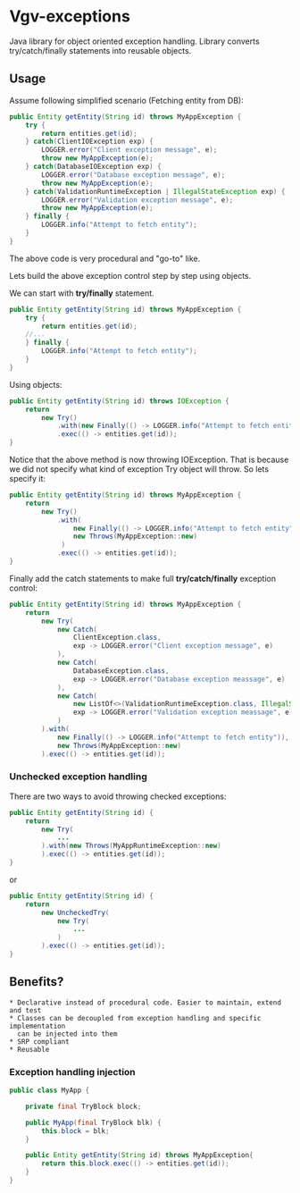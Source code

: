 # Vgv-exceptions
Java library for object oriented exception handling.
Library converts try/catch/finally statements into reusable objects.

## Usage
Assume following simplified scenario (Fetching entity from DB):
```java
public Entity getEntity(String id) throws MyAppException {
    try {
        return entities.get(id);
    } catch(ClientIOException exp) {
        LOGGER.error("Client exception message", e);
        throw new MyAppException(e);
    } catch(DatabaseIOException exp) {
        LOGGER.error("Database exception message", e);
        throw new MyAppException(e);
    } catch(ValidationRuntimeException | IllegalStateException exp) {
        LOGGER.error("Validation exception message", e);
        throw new MyAppException(e);
    } finally {
        LOGGER.info("Attempt to fetch entity");
    }
}
```
The above code is very procedural and "go-to" like.

Lets build the above exception control step by step using objects.

We can start with **try/finally** statement.
```java
public Entity getEntity(String id) throws MyAppException {
    try {
        return entities.get(id);
    //...
    } finally {
        LOGGER.info("Attempt to fetch entity");
    }
}
```
Using objects:
```java
public Entity getEntity(String id) throws IOException {
    return
        new Try()
            .with(new Finally(() -> LOGGER.info("Attempt to fetch entity")))
            .exec(() -> entities.get(id));
}
```
Notice that the above method is now throwing IOException. That is because we did not
specify what kind of exception Try object will throw.
So lets specify it:
```java
public Entity getEntity(String id) throws MyAppException {
    return
        new Try()
            .with(
                new Finally(() -> LOGGER.info("Attempt to fetch entity")),
                new Throws(MyAppException::new)
             )
            .exec(() -> entities.get(id));
}
```
Finally add the catch statements to make full **try/catch/finally** exception control:
```java
public Entity getEntity(String id) throws MyAppException {
    return
        new Try(
            new Catch(
                ClientException.class,
                exp -> LOGGER.error("Client exception message", e)
            ),
            new Catch(
                DatabaseException.class,
                exp -> LOGGER.error("Database exception meassage", e)
            ),
            new Catch(
                new ListOf<>(ValidationRuntimeException.class, IllegalStateException.class),
                exp -> LOGGER.error("Validation exception meassage", e)
            )
        ).with(
            new Finally(() -> LOGGER.info("Attempt to fetch entity")),
            new Throws(MyAppException::new)
        ).exec(() -> entities.get(id));
```

### Unchecked exception handling
There are two ways to avoid throwing checked exceptions:
```java
public Entity getEntity(String id) {
    return
        new Try(
            ...
        ).with(new Throws(MyAppRuntimeException::new)
        ).exec(() -> entities.get(id));
}
```
or
```java
public Entity getEntity(String id) {
    return
        new UncheckedTry(
            new Try(
                ...
            )
        ).exec(() -> entities.get(id));
}
```
## Benefits?
    * Declarative instead of procedural code. Easier to maintain, extend and test
    * Classes can be decoupled from exception handling and specific implementation
      can be injected into them
    * SRP compliant
    * Reusable
### Exception handling injection
```java
public class MyApp {

    private final TryBlock block;

    public MyApp(final TryBlock blk) {
        this.block = blk;
    }

    public Entity getEntity(String id) throws MyAppException{
        return this.block.exec(() -> entities.get(id));
    }
}
```

